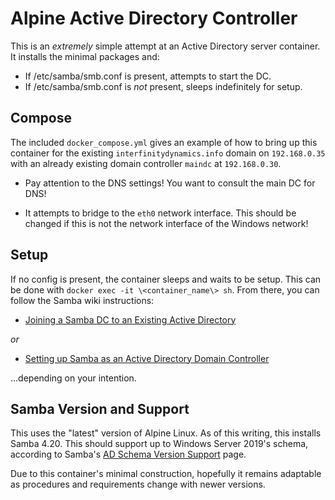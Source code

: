 
# Alpine Active Directory Controller

This is an *extremely* simple attempt at an Active Directory server container. It installs the minimal packages and:

* If /etc/samba/smb.conf is present, attempts to start the DC.
* If /etc/samba/smb.conf is *not* present, sleeps indefinitely for setup.

## Compose

The included `docker_compose.yml` gives an example of how to bring up this container for the existing `interfinitydynamics.info` domain on `192.168.0.35` with an already existing domain controller `maindc` at `192.168.0.30`.

* Pay attention to the DNS settings! You want to consult the main DC for DNS!

* It attempts to bridge to the `eth0` network interface. This should be changed if this is not the network interface of the Windows network!

## Setup

If no config is present, the container sleeps and waits to be setup. This can be done with `docker exec -it \<container_name\> sh`. From there, you can follow the Samba wiki instructions:

* [Joining a Samba DC to an Existing Active Directory](https://wiki.samba.org/index.php/Joining_a_Samba_DC_to_an_Existing_Active_Directory)

*or*

* [Setting up Samba as an Active Directory Domain Controller](https://wiki.samba.org/index.php/Setting_up_Samba_as_an_Active_Directory_Domain_Controller)

...depending on your intention.

## Samba Version and Support

This uses the "latest" version of Alpine Linux. As of this writing, this installs Samba 4.20. This should support up to Windows Server 2019's schema, according to Samba's [AD Schema Version Support](https://wiki.samba.org/index.php/AD_Schema_Version_Support) page.

Due to this container's minimal construction, hopefully it remains adaptable as procedures and requirements change with newer versions.

